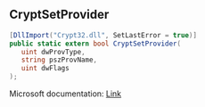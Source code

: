 ## CryptSetProvider

```csharp
[DllImport("Crypt32.dll", SetLastError = true)]
public static extern bool CryptSetProvider(
   uint dwProvType,
   string pszProvName,
   uint dwFlags
);
```

Microsoft documentation: [Link](https://docs.microsoft.com/en-us/windows/win32/api/wincrypt/nf-wincrypt-cryptsetproviderw)
